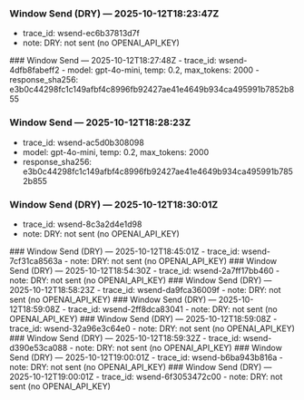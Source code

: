 ### Window Send (DRY) — 2025-10-12T18:23:47Z
- trace_id: wsend-ec6b37813d7f
- note: DRY: not sent (no OPENAI_API_KEY)

<bundle snapshot omitted>
### Window Send — 2025-10-12T18:27:48Z
- trace_id: wsend-4dfb8fabeff2
- model: gpt-4o-mini, temp: 0.2, max_tokens: 2000
- response_sha256: e3b0c44298fc1c149afbf4c8996fb92427ae41e4649b934ca495991b7852b855


### Window Send — 2025-10-12T18:28:23Z
- trace_id: wsend-ac5d0b308098
- model: gpt-4o-mini, temp: 0.2, max_tokens: 2000
- response_sha256: e3b0c44298fc1c149afbf4c8996fb92427ae41e4649b934ca495991b7852b855


### Window Send (DRY) — 2025-10-12T18:30:01Z
- trace_id: wsend-8c3a2d4e1d98
- note: DRY: not sent (no OPENAI_API_KEY)

<bundle snapshot omitted>
### Window Send (DRY) — 2025-10-12T18:45:01Z
- trace_id: wsend-7cf31ca8563a
- note: DRY: not sent (no OPENAI_API_KEY)

<bundle snapshot omitted>
### Window Send (DRY) — 2025-10-12T18:54:30Z
- trace_id: wsend-2a7ff17bb460
- note: DRY: not sent (no OPENAI_API_KEY)

<bundle snapshot omitted>
### Window Send (DRY) — 2025-10-12T18:58:23Z
- trace_id: wsend-da9fca36009f
- note: DRY: not sent (no OPENAI_API_KEY)

<bundle snapshot omitted>
### Window Send (DRY) — 2025-10-12T18:59:08Z
- trace_id: wsend-2ff8dca83041
- note: DRY: not sent (no OPENAI_API_KEY)

<bundle snapshot omitted>
### Window Send (DRY) — 2025-10-12T18:59:08Z
- trace_id: wsend-32a96e3c64e0
- note: DRY: not sent (no OPENAI_API_KEY)

<bundle snapshot omitted>
### Window Send (DRY) — 2025-10-12T18:59:32Z
- trace_id: wsend-d390e53ca088
- note: DRY: not sent (no OPENAI_API_KEY)

<bundle snapshot omitted>
### Window Send (DRY) — 2025-10-12T19:00:01Z
- trace_id: wsend-b6ba943b816a
- note: DRY: not sent (no OPENAI_API_KEY)

<bundle snapshot omitted>
### Window Send (DRY) — 2025-10-12T19:00:01Z
- trace_id: wsend-6f3053472c00
- note: DRY: not sent (no OPENAI_API_KEY)

<bundle snapshot omitted>
